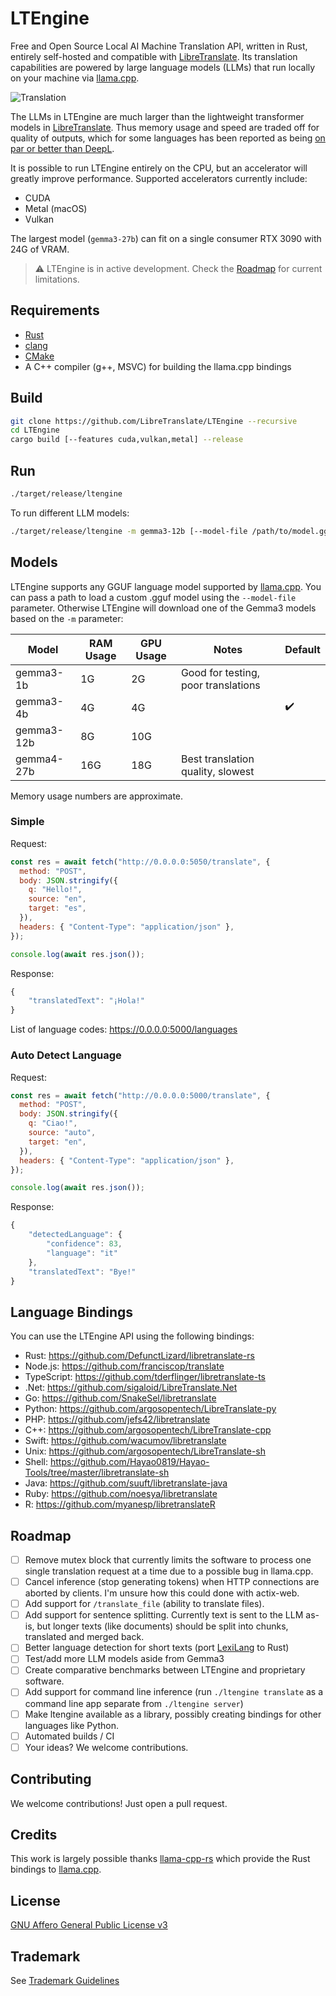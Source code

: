# LTEngine

Free and Open Source Local AI Machine Translation API, written in Rust, entirely self-hosted and compatible with [LibreTranslate](https://github.com/LibreTranslate/LibreTranslate). Its translation capabilities are powered by large language models (LLMs) that run locally on your machine via [llama.cpp](https://github.com/ggml-org/llama.cpp). 

![Translation](https://github.com/user-attachments/assets/37dd4e20-382b-459d-bcc1-5de3ed4b4c18)

The LLMs in LTEngine are much larger than the lightweight transformer models in [LibreTranslate](https://github.com/LibreTranslate/LibreTranslate). Thus memory usage and speed are traded off for quality of outputs, which for some languages has been reported as being [on par or better than DeepL](https://community.libretranslate.com/t/ltengine-llm-powered-local-machine-translation/1862/5).

It is possible to run LTEngine entirely on the CPU, but an accelerator will greatly improve performance. Supported accelerators currently include:

 * CUDA
 * Metal (macOS)
 * Vulkan

 The largest model (`gemma3-27b`) can fit on a single consumer RTX 3090 with 24G of VRAM.

> ⚠️ LTEngine is in active development. Check the [Roadmap](#roadmap) for current limitations.


## Requirements

 * [Rust](https://www.rust-lang.org/)
 * [clang](https://clang.llvm.org/)
 * [CMake](https://cmake.org/)
 * A C++ compiler (g++, MSVC) for building the llama.cpp bindings

## Build

```bash
git clone https://github.com/LibreTranslate/LTEngine --recursive
cd LTEngine
cargo build [--features cuda,vulkan,metal] --release
```

## Run

```bash
./target/release/ltengine
```

To run different LLM models:

```bash
./target/release/ltengine -m gemma3-12b [--model-file /path/to/model.gguf]
```

## Models

LTEngine supports any GGUF language model supported by [llama.cpp](https://github.com/ggml-org/llama.cpp). You can pass a path to load a custom .gguf model using the `--model-file` parameter. Otherwise LTEngine will download one of the Gemma3 models based on the `-m` parameter: 

| Model      | RAM Usage | GPU Usage | Notes                               | Default            |
| ---------- | --------- | --------- | ----------------------------------- | ------------------ |
| gemma3-1b  | 1G        | 2G        | Good for testing, poor translations |                    |
| gemma3-4b  | 4G        | 4G        |                                     | :heavy_check_mark: |
| gemma3-12b | 8G        | 10G       |                                     |                    |
| gemma4-27b | 16G       | 18G       | Best translation quality, slowest   |                    |

Memory usage numbers are approximate.

### Simple

Request:

```javascript
const res = await fetch("http://0.0.0.0:5050/translate", {
  method: "POST",
  body: JSON.stringify({
    q: "Hello!",
    source: "en",
    target: "es",
  }),
  headers: { "Content-Type": "application/json" },
});

console.log(await res.json());
```

Response:

```javascript
{
    "translatedText": "¡Hola!"
}
```

List of language codes: https://0.0.0.0:5000/languages

### Auto Detect Language

Request:

```javascript
const res = await fetch("http://0.0.0.0:5000/translate", {
  method: "POST",
  body: JSON.stringify({
    q: "Ciao!",
    source: "auto",
    target: "en",
  }),
  headers: { "Content-Type": "application/json" },
});

console.log(await res.json());
```

Response:

```javascript
{
    "detectedLanguage": {
        "confidence": 83,
        "language": "it"
    },
    "translatedText": "Bye!"
}
```

## Language Bindings

You can use the LTEngine API using the following bindings:

- Rust: <https://github.com/DefunctLizard/libretranslate-rs>
- Node.js: <https://github.com/franciscop/translate>
- TypeScript: <https://github.com/tderflinger/libretranslate-ts>
- .Net: <https://github.com/sigaloid/LibreTranslate.Net>
- Go: <https://github.com/SnakeSel/libretranslate>
- Python: <https://github.com/argosopentech/LibreTranslate-py>
- PHP: <https://github.com/jefs42/libretranslate>
- C++: <https://github.com/argosopentech/LibreTranslate-cpp>
- Swift: <https://github.com/wacumov/libretranslate>
- Unix: <https://github.com/argosopentech/LibreTranslate-sh>
- Shell: <https://github.com/Hayao0819/Hayao-Tools/tree/master/libretranslate-sh>
- Java: <https://github.com/suuft/libretranslate-java>
- Ruby: <https://github.com/noesya/libretranslate>
- R: <https://github.com/myanesp/libretranslateR>

## Roadmap

 - [ ] Remove mutex block that currently limits the software to process one single translation request at a time due to a possible bug in llama.cpp. 
 - [ ] Cancel inference (stop generating tokens) when HTTP connections are aborted by clients. I'm unsure how this could done with actix-web.
 - [ ] Add support for `/translate_file` (ability to translate files).
 - [ ] Add support for sentence splitting. Currently text is sent to the LLM as-is, but longer texts (like documents) should be split into chunks, translated and merged back.
 - [ ] Better language detection for short texts (port [LexiLang](https://github.com/LibreTranslate/LexiLang) to Rust)
 - [ ] Test/add more LLM models aside from Gemma3
 - [ ] Create comparative benchmarks between LTEngine and proprietary software.
 - [ ] Add support for command line inference (run `./ltengine translate` as a command line app separate from `./ltengine server`)
 - [ ] Make ltengine available as a library, possibly creating bindings for other languages like Python.
 - [ ] Automated builds / CI
 - [ ] Your ideas? We welcome contributions.

## Contributing

We welcome contributions! Just open a pull request.

## Credits

This work is largely possible thanks [llama-cpp-rs](https://github.com/utilityai/llama-cpp-rs) which provide the Rust bindings to [llama.cpp](https://github.com/ggml-org/llama.cpp).

## License

[GNU Affero General Public License v3](https://www.gnu.org/licenses/agpl-3.0.en.html)

## Trademark

See [Trademark Guidelines](https://github.com/LibreTranslate/LibreTranslate/blob/main/TRADEMARK.md)
